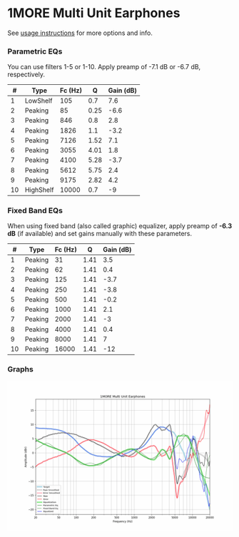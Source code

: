 # 1MORE Multi Unit Earphones
See [usage instructions](https://github.com/jaakkopasanen/AutoEq#usage) for more options and info.

### Parametric EQs
You can use filters 1-5 or 1-10. Apply preamp of -7.1 dB or -6.7 dB, respectively.

|   # | Type      |   Fc (Hz) |    Q |   Gain (dB) |
|-----|-----------|-----------|------|-------------|
|   1 | LowShelf  |       105 | 0.7  |         7.6 |
|   2 | Peaking   |        85 | 0.25 |        -6.6 |
|   3 | Peaking   |       846 | 0.8  |         2.8 |
|   4 | Peaking   |      1826 | 1.1  |        -3.2 |
|   5 | Peaking   |      7126 | 1.52 |         7.1 |
|   6 | Peaking   |      3055 | 4.01 |         1.8 |
|   7 | Peaking   |      4100 | 5.28 |        -3.7 |
|   8 | Peaking   |      5612 | 5.75 |         2.4 |
|   9 | Peaking   |      9175 | 2.82 |         4.2 |
|  10 | HighShelf |     10000 | 0.7  |        -9   |

### Fixed Band EQs
When using fixed band (also called graphic) equalizer, apply preamp of **-6.3 dB** (if available) and set gains manually with these parameters.

|   # | Type    |   Fc (Hz) |    Q |   Gain (dB) |
|-----|---------|-----------|------|-------------|
|   1 | Peaking |        31 | 1.41 |         3.5 |
|   2 | Peaking |        62 | 1.41 |         0.4 |
|   3 | Peaking |       125 | 1.41 |        -3.7 |
|   4 | Peaking |       250 | 1.41 |        -3.8 |
|   5 | Peaking |       500 | 1.41 |        -0.2 |
|   6 | Peaking |      1000 | 1.41 |         2.1 |
|   7 | Peaking |      2000 | 1.41 |        -3   |
|   8 | Peaking |      4000 | 1.41 |         0.4 |
|   9 | Peaking |      8000 | 1.41 |         7   |
|  10 | Peaking |     16000 | 1.41 |       -12   |

### Graphs
![](./1MORE%20Multi%20Unit%20Earphones.png)
